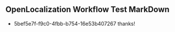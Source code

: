 ## OpenLocalization Workflow Test MarkDown
* 5bef5e7f-f9c0-4fbb-b754-16e53b407267 thanks!

<!--HONumber=Aug16_HO4-->


